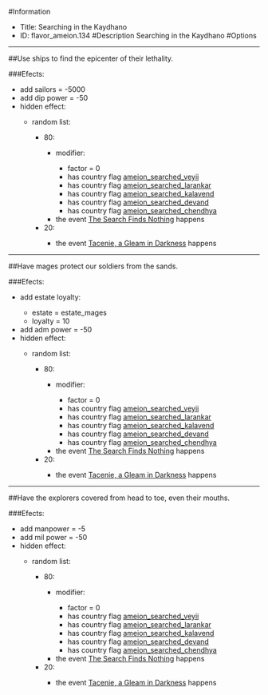 #Information
 - Title: Searching in the Kaydhano
 - ID: flavor_ameion.134
#Description
Searching in the Kaydhano
#Options

___
##Use ships to find the epicenter of their lethality.

###Efects:<ul><li>add sailors = -5000</li><li>add dip power = -50</li><li>hidden effect:</li><ul><li>random list:</li><ul><li>80:</li><ul><li>modifier:</li><ul><li>factor = 0</li><li>has country flag [ameion_searched_veyii](../flags/ameion_searched_veyii.md)</li><li>has country flag [ameion_searched_larankar](../flags/ameion_searched_larankar.md)</li><li>has country flag [ameion_searched_kalavend](../flags/ameion_searched_kalavend.md)</li><li>has country flag [ameion_searched_devand](../flags/ameion_searched_devand.md)</li><li>has country flag [ameion_searched_chendhya](../flags/ameion_searched_chendhya.md)</li></ul><li>the event [The Search Finds Nothing](../events/the_search_finds_nothing.md) happens</li></ul><li>20:</li><ul><li>the event [Tacenie, a Gleam in Darkness](../events/tacenie_a_gleam_in_darkness.md) happens</li></ul></ul></ul></ul>

___
##Have mages protect our soldiers from the sands.

###Efects:<ul><li>add estate loyalty:</li><ul><li>estate = estate_mages</li><li>loyalty = 10</li></ul><li>add adm power = -50</li><li>hidden effect:</li><ul><li>random list:</li><ul><li>80:</li><ul><li>modifier:</li><ul><li>factor = 0</li><li>has country flag [ameion_searched_veyii](../flags/ameion_searched_veyii.md)</li><li>has country flag [ameion_searched_larankar](../flags/ameion_searched_larankar.md)</li><li>has country flag [ameion_searched_kalavend](../flags/ameion_searched_kalavend.md)</li><li>has country flag [ameion_searched_devand](../flags/ameion_searched_devand.md)</li><li>has country flag [ameion_searched_chendhya](../flags/ameion_searched_chendhya.md)</li></ul><li>the event [The Search Finds Nothing](../events/the_search_finds_nothing.md) happens</li></ul><li>20:</li><ul><li>the event [Tacenie, a Gleam in Darkness](../events/tacenie_a_gleam_in_darkness.md) happens</li></ul></ul></ul></ul>

___
##Have the explorers covered from head to toe, even their mouths.

###Efects:<ul><li>add manpower = -5</li><li>add mil power = -50</li><li>hidden effect:</li><ul><li>random list:</li><ul><li>80:</li><ul><li>modifier:</li><ul><li>factor = 0</li><li>has country flag [ameion_searched_veyii](../flags/ameion_searched_veyii.md)</li><li>has country flag [ameion_searched_larankar](../flags/ameion_searched_larankar.md)</li><li>has country flag [ameion_searched_kalavend](../flags/ameion_searched_kalavend.md)</li><li>has country flag [ameion_searched_devand](../flags/ameion_searched_devand.md)</li><li>has country flag [ameion_searched_chendhya](../flags/ameion_searched_chendhya.md)</li></ul><li>the event [The Search Finds Nothing](../events/the_search_finds_nothing.md) happens</li></ul><li>20:</li><ul><li>the event [Tacenie, a Gleam in Darkness](../events/tacenie_a_gleam_in_darkness.md) happens</li></ul></ul></ul></ul>
